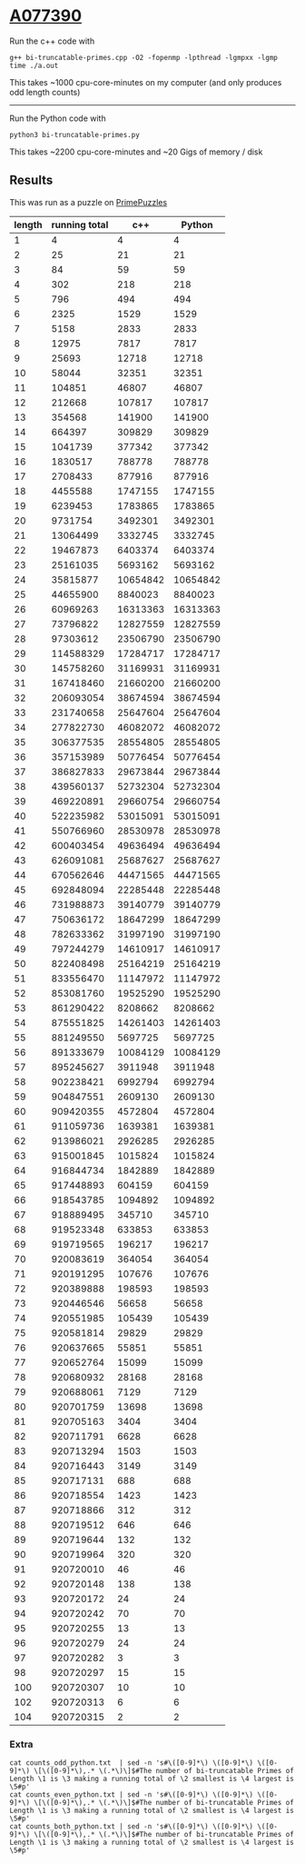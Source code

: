 # [A077390](https://oeis.org/A077390)


Run the c++ code with

```
g++ bi-truncatable-primes.cpp -O2 -fopenmp -lpthread -lgmpxx -lgmp
time ./a.out
```

This takes ~1000 cpu-core-minutes on my computer (and only produces odd length
counts)

----

Run the Python code with

```
python3 bi-truncatable-primes.py
```

This takes ~2200 cpu-core-minutes and ~20 Gigs of memory / disk


## Results

This was run as a puzzle on [PrimePuzzles](
https://www.primepuzzles.net/puzzles/puzz_950.htm)

|length|running total|c++|Python|
|------|-------------|---|------|
|1|4|4|4|
|2|25|21|21|
|3|84|59|59|
|4|302|218|218|
|5|796|494|494|
|6|2325|1529|1529|
|7|5158|2833|2833|
|8|12975|7817|7817|
|9|25693|12718|12718|
|10|58044|32351|32351|
|11|104851|46807|46807|
|12|212668|107817|107817|
|13|354568|141900|141900|
|14|664397|309829|309829|
|15|1041739|377342|377342|
|16|1830517|788778|788778|
|17|2708433|877916|877916|
|18|4455588|1747155|1747155|
|19|6239453|1783865|1783865|
|20|9731754|3492301|3492301|
|21|13064499|3332745|3332745|
|22|19467873|6403374|6403374|
|23|25161035|5693162|5693162|
|24|35815877|10654842|10654842|
|25|44655900|8840023|8840023|
|26|60969263|16313363|16313363|
|27|73796822|12827559|12827559|
|28|97303612|23506790|23506790|
|29|114588329|17284717|17284717|
|30|145758260|31169931|31169931|
|31|167418460|21660200|21660200|
|32|206093054|38674594|38674594|
|33|231740658|25647604|25647604|
|34|277822730|46082072|46082072|
|35|306377535|28554805|28554805|
|36|357153989|50776454|50776454|
|37|386827833|29673844|29673844|
|38|439560137|52732304|52732304|
|39|469220891|29660754|29660754|
|40|522235982|53015091|53015091|
|41|550766960|28530978|28530978|
|42|600403454|49636494|49636494|
|43|626091081|25687627|25687627|
|44|670562646|44471565|44471565|
|45|692848094|22285448|22285448|
|46|731988873|39140779|39140779|
|47|750636172|18647299|18647299|
|48|782633362|31997190|31997190|
|49|797244279|14610917|14610917|
|50|822408498|25164219|25164219|
|51|833556470|11147972|11147972|
|52|853081760|19525290|19525290|
|53|861290422|8208662|8208662|
|54|875551825|14261403|14261403|
|55|881249550|5697725|5697725|
|56|891333679|10084129|10084129|
|57|895245627|3911948|3911948|
|58|902238421|6992794|6992794|
|59|904847551|2609130|2609130|
|60|909420355|4572804|4572804|
|61|911059736|1639381|1639381|
|62|913986021|2926285|2926285|
|63|915001845|1015824|1015824|
|64|916844734|1842889|1842889|
|65|917448893|604159|604159|
|66|918543785|1094892|1094892|
|67|918889495|345710|345710|
|68|919523348|633853|633853|
|69|919719565|196217|196217|
|70|920083619|364054|364054|
|71|920191295|107676|107676|
|72|920389888|198593|198593|
|73|920446546|56658|56658|
|74|920551985|105439|105439|
|75|920581814|29829|29829|
|76|920637665|55851|55851|
|77|920652764|15099|15099|
|78|920680932|28168|28168|
|79|920688061|7129|7129|
|80|920701759|13698|13698|
|81|920705163|3404|3404|
|82|920711791|6628|6628|
|83|920713294|1503|1503|
|84|920716443|3149|3149|
|85|920717131|688|688|
|86|920718554|1423|1423|
|87|920718866|312|312|
|88|920719512|646|646|
|89|920719644|132|132|
|90|920719964|320|320|
|91|920720010|46|46|
|92|920720148|138|138|
|93|920720172|24|24|
|94|920720242|70|70|
|95|920720255|13|13|
|96|920720279|24|24|
|97|920720282|3|3|
|98|920720297|15|15|
|100|920720307|10|10|
|102|920720313|6|6|
|104|920720315|2|2|


### Extra

```
cat counts_odd_python.txt  | sed -n 's#\([0-9]*\) \([0-9]*\) \([0-9]*\) \[\([0-9]*\),.* \(.*\)\]$#The number of bi-truncatable Primes of Length \1 is \3 making a running total of \2 smallest is \4 largest is \5#p'
cat counts_even_python.txt | sed -n 's#\([0-9]*\) \([0-9]*\) \([0-9]*\) \[\([0-9]*\),.* \(.*\)\]$#The number of bi-truncatable Primes of Length \1 is \3 making a running total of \2 smallest is \4 largest is \5#p'
cat counts_both_python.txt | sed -n 's#\([0-9]*\) \([0-9]*\) \([0-9]*\) \[\([0-9]*\),.* \(.*\)\]$#The number of bi-truncatable Primes of Length \1 is \3 making a running total of \2 smallest is \4 largest is \5#p'
```

